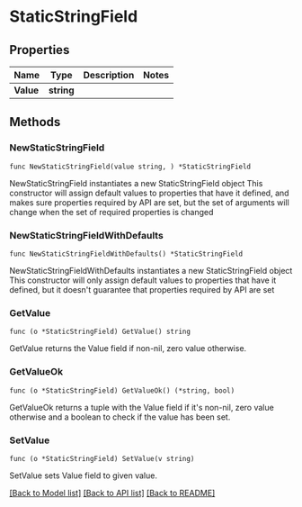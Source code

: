 # StaticStringField

## Properties

Name | Type | Description | Notes
------------ | ------------- | ------------- | -------------
**Value** | **string** |  | 

## Methods

### NewStaticStringField

`func NewStaticStringField(value string, ) *StaticStringField`

NewStaticStringField instantiates a new StaticStringField object
This constructor will assign default values to properties that have it defined,
and makes sure properties required by API are set, but the set of arguments
will change when the set of required properties is changed

### NewStaticStringFieldWithDefaults

`func NewStaticStringFieldWithDefaults() *StaticStringField`

NewStaticStringFieldWithDefaults instantiates a new StaticStringField object
This constructor will only assign default values to properties that have it defined,
but it doesn't guarantee that properties required by API are set

### GetValue

`func (o *StaticStringField) GetValue() string`

GetValue returns the Value field if non-nil, zero value otherwise.

### GetValueOk

`func (o *StaticStringField) GetValueOk() (*string, bool)`

GetValueOk returns a tuple with the Value field if it's non-nil, zero value otherwise
and a boolean to check if the value has been set.

### SetValue

`func (o *StaticStringField) SetValue(v string)`

SetValue sets Value field to given value.



[[Back to Model list]](../README.md#documentation-for-models) [[Back to API list]](../README.md#documentation-for-api-endpoints) [[Back to README]](../README.md)


